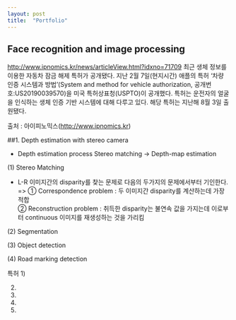 ```yaml
---
layout: post
title:  "Portfolio"
---
```

 Face recognition and image processing
---

http://www.ipnomics.kr/news/articleView.html?idxno=71709
최근 생체 정보를 이용한 자동차 잠금 해제 특허가 공개됐다. 지난 2월 7일(현지시간) 애플의 특허 ‘차량 인증 시스템과 방법’(System and method for vehicle authorization, 공개번호:US20190039570)을 미국 특허상표청(USPTO)이 공개했다. 특허는 운전자의 얼굴을 인식하는 생체 인증 기반 시스템에 대해 다루고 있다. 해당 특허는 지난해 8월 3일 출원됐다.

출처 : 아이피노믹스(http://www.ipnomics.kr)

##1. Depth estimation with stereo camera

- Depth estimation process
 Stereo matching -> Depth-map estimation
 
 (1) Stereo Matching
 - L-R 이미지간의 disparity를 찾는 문제로 다음의 두가지의 문제에서부터 기인한다.
 => ① Correspondence problem : 두 이미지간 disparity를 계산하는데 가장 적합  
    ② Reconstruction problem : 취득한 disparity는 불연속 값을 가지는데
                               이로부터 continuous 이미지를 재생성하는 것을 가리킴
 
 
 
 (2) Segmentation
 
 (3) Object detection
 
 (4) Road marking detection


특허
1)

2)

3)

4)

5)
